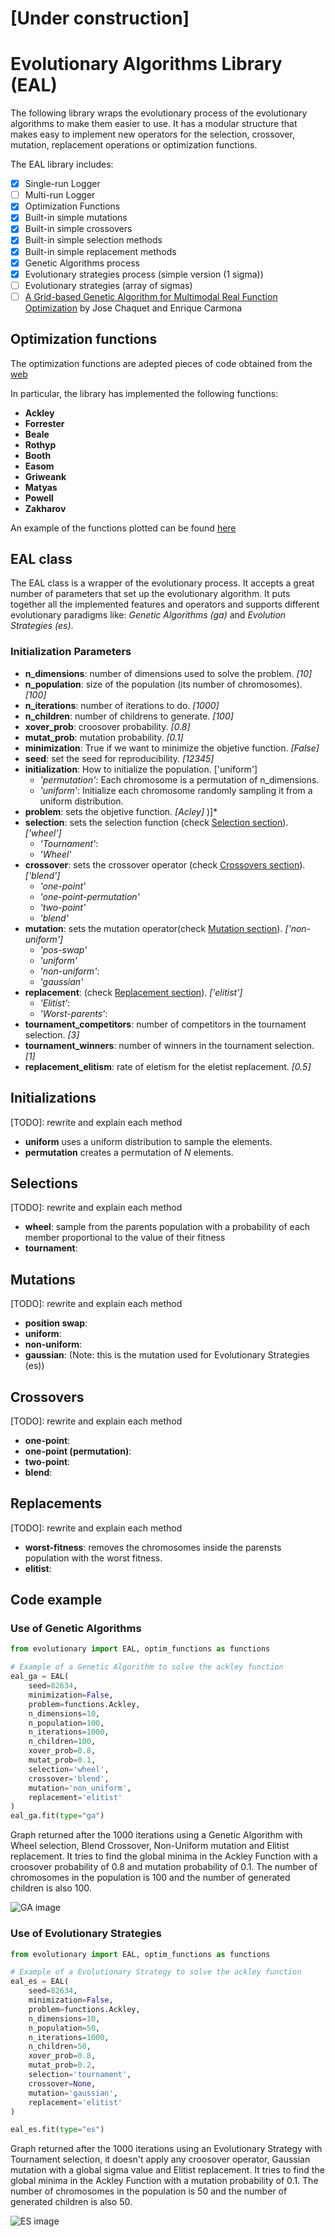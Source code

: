 # [Under construction]

# Evolutionary Algorithms Library (EAL)

The following library wraps the evolutionary process of the evolutionary algorithms to make them easier to use.
It has a modular structure that makes easy to implement new operators for the selection, crossover, mutation, replacement operations or optimization functions.

The EAL library includes:
- [x] Single-run Logger
- [ ] Multi-run Logger
- [x] Optimization Functions
- [x] Built-in simple mutations
- [x] Built-in simple crossovers
- [x] Built-in simple selection methods
- [x] Built-in simple replacement methods
- [x] Genetic Algorithms process
- [x] Evolutionary strategies process (simple version (1 sigma))
- [ ] Evolutionary strategies (array of sigmas)
- [ ] [A Grid-based Genetic Algorithm for Multimodal Real Function Optimization](http://www.ia.uned.es/~ejcarmona/publicaciones/[2012-Chaquet&Carmona]%20ECTA-2012.pdf) by Jose Chaquet and Enrique Carmona

## Optimization functions
The optimization functions are adepted pieces of code obtained from the [web](https://www.sfu.ca/~ssurjano/)

In particular, the library has implemented the following functions:
- **Ackley**
- **Forrester**
- **Beale**
- **Rothyp**
- **Booth**
- **Easom**
- **Griweank**
- **Matyas**
- **Powell**
- **Zakharov**

An example of the functions plotted can be found [here](notebooks/functions_visualization.ipynb)

## EAL class
The EAL class is a wrapper of the evolutionary process. It accepts a great number of parameters that
set up the evolutionary algorithm.
It puts together all the implemented features and operators and supports different
evolutionary paradigms like: *Genetic Algorithms (ga)* and *Evolution Strategies (es)*.

### Initialization Parameters

 - **n_dimensions**: number of dimensions used to solve the problem. *[10]*
 - **n_population**: size of the population (its number of chromosomes). *[100]*
 - **n_iterations**: number of iterations to do. *[1000]*
 - **n_children**: number of childrens to generate. *[100]*
 - **xover_prob**: croosover probability. *[0.8]*
 - **mutat_prob**: mutation probability. *[0.1]*
 - **minimization**: True if we want to minimize the objetive function. *[False]*
 - **seed**: set the seed for reproducibility. *[12345]*
 - **initialization**: How to initialize the population. ['uniform']
   - *'permutation'*: Each chromosome is a permutation of n_dimensions.
   - *'uniform'*: Initialize each chromosome randomly sampling it from a uniform distribution.
 - **problem**: sets the objetive function. *[Acley]*
 )]*
 - **selection**: sets the selection function (check [Selection section](#selections)). *['wheel']*
    - *'Tournament'*:
    - *'Wheel'*
 - **crossover**: sets the crossover operator (check [Crossovers section](#crossovers)). *['blend']*
    - *'one-point'*
    - *'one-point-permutation'*
    - *'two-point'*
    - *'blend'*
 - **mutation**: sets the mutation operator(check [Mutation section](#mutations)). *['non-uniform']*
    - *'pos-swap'*
    - *'uniform'*
    - *'non-uniform'*:
    - *'gaussian'*
 - **replacement**: (check [Replacement section](#replacements)). *['elitist']*
    - *'Elitist'*:
    - *'Worst-parents'*:
 - **tournament_competitors**: number of competitors in the tournament selection. *[3]*
 - **tournament_winners**: number of winners in the tournament selection. *[1]*
 - **replacement_elitism**: rate of eletism for the eletist replacement. *[0.5]*

## Initializations
[TODO]: rewrite and explain each method
- **uniform** uses a uniform distribution to sample the elements.
- **permutation** creates a permutation of *N* elements.

## Selections
[TODO]: rewrite and explain each method
- **wheel**: sample from the parents population with a probability of each member proportional to the value of their fitness
- **tournament**:

## Mutations
[TODO]: rewrite and explain each method
- **position swap**:
- **uniform**:
- **non-uniform**:
- **gaussian**: (Note: this is the mutation used for Evolutionary Strategies (es))

## Crossovers
[TODO]: rewrite and explain each method
- **one-point**:
- **one-point (permutation)**:
- **two-point**:
- **blend**:

## Replacements
[TODO]: rewrite and explain each method
- **worst-fitness**: removes the chromosomes inside the parensts population with the worst fitness.
- **elitist**:

## Code example

### Use of Genetic Algorithms
```python
from evolutionary import EAL, optim_functions as functions

# Example of a Genetic Algorithm to solve the ackley function
eal_ga = EAL(
    seed=82634,
    minimization=False,
    problem=functions.Ackley,
    n_dimensions=10,
    n_population=100,
    n_iterations=1000,
    n_children=100,
    xover_prob=0.8,
    mutat_prob=0.1,
    selection='wheel',
    crossover='blend',
    mutation='non_uniform',
    replacement='elitist'
)
eal_ga.fit(type="ga")
```

Graph returned after the 1000 iterations using a Genetic Algorithm with Wheel selection, Blend
Crossover, Non-Uniform mutation and Elitist replacement. It tries to find the global minima in the
Ackley Function with a croosover probability of 0.8 and mutation probability of 0.1. The number of 
chromosomes in the population is 100 and the number of generated children is also 100.

![GA image](docs/ga.png)


### Use of Evolutionary Strategies

```python
from evolutionary import EAL, optim_functions as functions

# Example of a Evolutionary Strategy to solve the ackley function
eal_es = EAL(
    seed=82634,
    minimization=False,
    problem=functions.Ackley,
    n_dimensions=10,
    n_population=50,
    n_iterations=1000,
    n_children=50,
    xover_prob=0.8,
    mutat_prob=0.2,
    selection='tournament',
    crossover=None,
    mutation='gaussian',
    replacement='elitist'
)

eal_es.fit(type="es")
```

Graph returned after the 1000 iterations using an Evolutionary Strategy with Tournament selection, it doesn't apply any croosover operator, Gaussian mutation with a global sigma value and Elitist replacement. It tries to find the global minima in the
Ackley Function with a mutation probability of 0.1. The number of 
chromosomes in the population is 50 and the number of generated children is also 50.

![ES image](docs/es.png)
